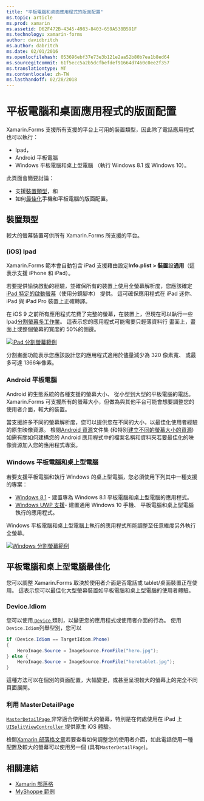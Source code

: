 ```yaml
---
title: "平板電腦和桌面應用程式的版面配置"
ms.topic: article
ms.prod: xamarin
ms.assetid: D62F472B-4345-4983-8403-659A538B591F
ms.technology: xamarin-forms
author: davidbritch
ms.author: dabritch
ms.date: 02/01/2016
ms.openlocfilehash: 053696ebf37e73e3b121e2aa52b80b7ea1b8ed64
ms.sourcegitcommit: 61f5ecc5a2b5dcfbefdef91664d7460c0ee2f357
ms.translationtype: MT
ms.contentlocale: zh-TW
ms.lasthandoff: 02/28/2018
---
```

# <a name="layout-for-tablet-and-desktop-apps"></a>平板電腦和桌面應用程式的版面配置

Xamarin.Forms 支援所有支援的平台上可用的裝置類型，因此除了電話應用程式也可以執行：

* Ipad，
* Android 平板電腦
* Windows 平板電腦和桌上型電腦 （執行 Windows 8.1 或 Windows 10）。

此頁面會簡要討論：

* 支援[裝置類型](#Device_Types)，和
* 如何[最佳化](#optimize)手機和平板電腦的版面配置。

<a name="Device_Types" />

## <a name="device-types"></a>裝置類型

較大的螢幕裝置可供所有 Xamarin.Forms 所支援的平台。

### <a name="ipads-ios"></a>(iOS) Ipad

Xamarin.Forms 範本會自動包含 iPad 支援藉由設定**Info.plist > 裝置**設**通用**（這表示支援 iPhone 和 iPad）。

若要提供愉快啟動的經驗，並確保所有的裝置上使用全螢幕解析度，您應該確定[iPad 特定的啟動螢幕](~/ios/app-fundamentals/images-icons/launch-screens.md)（使用分鏡腳本） 提供。 這可確保應用程式在 iPad 迷你、 iPad 與 iPad Pro 裝置上正確轉譯。

在 iOS 9 之前所有應用程式花費了完整的螢幕，在裝置上，但現在可以執行一些 Ipad[分割螢幕多工作業](~/ios/platform/multitasking.md)。
這表示您的應用程式可能需要只輕薄資料行 畫面上，畫面上或整個螢幕的寬度的 50%的側邊。

[ ![](tablet-images/ipad-sml.png "iPad 分割螢幕範例")](tablet-images/ipad.png "iPad 分割畫面範例")

分割畫面功能表示您應該設計您的應用程式適用於儘量減少為 320 像素寬、 或最多可達 1366年像素。

### <a name="android-tablets"></a>Android 平板電腦

Android 的生態系統的各種支援的螢幕大小、 從小型到大型的平板電腦的電話。 Xamarin.Forms 可支援所有的螢幕大小，但做為與其他平台可能會想要調整您的使用者介面，較大的裝置。

當支援許多不同的螢幕解析度，您可以提供您在不同的大小，以最佳化使用者經驗的原生映像資源。
檢閱[Android 資源](~/android/app-fundamentals/resources-in-android/index.md)文件集 (和特別[建立不同的螢幕大小的資源](~/android/app-fundamentals/resources-in-android/resources-for-varying-screens.md)) 如需有關如何建構您的 Android 應用程式中的檔案名稱和資料夾若要最佳化的映像資源加入您的應用程式專案。

### <a name="windows-tablets-and-desktops"></a>Windows 平板電腦和桌上型電腦

若要支援平板電腦和執行 Windows 的桌上型電腦，您必須使用下列其中一種支援的專案：

* [Windows 8.1](~/xamarin-forms/platform/windows/installation/tablet.md) -
  建置專為 Windows 8.1 平板電腦和桌上型電腦的應用程式。
* [Windows UWP 支援](~/xamarin-forms/platform/windows/installation/universal.md)-
  建置通用 Windows 10 手機、 平板電腦和桌上型電腦執行的應用程式。

Windows 平板電腦和桌上型電腦上執行的應用程式所能調整至任意維度另外執行全螢幕。

[ ![](tablet-images/splitscreen-sml.png "Windows 分割螢幕範例")](tablet-images/splitscreen.png "Windows 分割畫面範例")


<a name="optimize" />

## <a name="optimizing-for-tablet-and-desktop"></a>平板電腦和桌上型電腦最佳化

您可以調整 Xamarin.Forms 取決於使用者介面是否電話或 tablet/桌面裝置正在使用。 這表示您可以最佳化大型螢幕裝置如平板電腦和桌上型電腦的使用者體驗。


### <a name="deviceidiom"></a>Device.Idiom

您可以使用[ `Device` ](~/xamarin-forms/platform/device.md)類別，以變更您的應用程式或使用者介面的行為。 使用`Device.Idiom`列舉型別，您可以

```csharp
if (Device.Idiom == TargetIdiom.Phone)
{
    HeroImage.Source = ImageSource.FromFile("hero.jpg");
} else {
    HeroImage.Source = ImageSource.FromFile("herotablet.jpg");
}
```

這種方法可以在個別的頁面配置，大幅變更，或甚至呈現較大的螢幕上的完全不同頁面展開。

### <a name="leveraging-masterdetailpage"></a>利用 MasterDetailPage

[ `MasterDetailPage` ](https://developer.xamarin.com/api/type/Xamarin.Forms.MasterDetailPage/)非常適合使用較大的螢幕，特別是在何處使用在 iPad 上[ `UISplitViewController` ](https://developer.xamarin.com/api/type/UIKit.UISplitViewController/)提供原生 iOS 體驗。

檢閱[Xamarin 部落格文章](https://blog.xamarin.com/bringing-xamarin-forms-apps-to-tablets/)若要查看如何調整您的使用者介面，如此電話使用一種配置及較大的螢幕可以使用另一個 (具有`MasterDetailPage`)。



## <a name="related-links"></a>相關連結

- [Xamarin 部落格](https://blog.xamarin.com/bringing-xamarin-forms-apps-to-tablets/)
- [MyShoppe 範例](https://github.com/jamesmontemagno/myshoppe)
